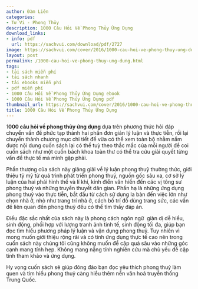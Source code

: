```yaml
---
author: Đàm Liên
categories:
- Tử Vi - Phong Thủy
description: 1000 Câu Hỏi Về Phong Thủy Ứng Dụng
download_links:
- info: pdf
  url: https://sachvui.com/download/pdf/2727
image: https://sachvui.com/cover/2016/1000-cau-hoi-ve-phong-thuy-ung-dung.jpg
layout: post
permalink: /1000-cau-hoi-ve-phong-thuy-ung-dung.html
tags:
- tải sách miễn phí
- tải sách nhanh
- tải ebooks miễn phí
- pdf miễn phí
- 1000 Câu Hỏi Về Phong Thủy Ứng Dụng ebook
- 1000 Câu Hỏi Về Phong Thủy Ứng Dụng pdf
thumbnail_url: https://sachvui.com/cover/2016/1000-cau-hoi-ve-phong-thuy-ung-dung.jpg
title: 1000 Câu Hỏi Về Phong Thủy Ứng Dụng
---
```


 <div class="item-desc text-justify"> <p>1<strong>000 câu hỏi về phong thủy ứng dụng </strong>dựa trên phương thức hỏi đáp chuyển vấn đề phức tạp thành hai phần đơn giản lý luận và thực tiễn, rồi lại chuyển thành chương mục chi tiết để vừa có thể xem toàn bộ nhằm nắm được nội dung cuốn sách lại có thể tuỳ theo thắc mắc của mỗi người để coi cuốn sách như một cuốn bách khoa toàn thư có thể tra cứu giải quyết từng vấn đề thực tế mà mình gặp phải.</p><p>Phần thượng của sách này giảng giải về lý luận phong thuỷ thường thức, giới thiệu tỷ mỷ từ quá trình phát triển phong thuỷ, nguồn gốc sâu xa, cơ sở lý luận của hai phái hình thế và lí khí, kinh điển văn hiến đến các vị tông sư phong thuỷ và những truyền thuyết dân gian. Phần hạ là những ứng dụng phong thuỷ vào thực tiễn, bắt đầu từ cách sử dụng la bàn đến việc lớn như chọn nhà ở, nhỏ như trang trí nhà ở, cách bố trí đồ dùng trang sức, các vấn đề liên quan đến phong thuỷ đều có thể tìm thấy đáp án.</p><p>Điều đặc sắc nhất của sách này là phong cách ngôn ngữ  giản dị dễ hiểu, sinh động, phối hợp với lượng tranh ảnh tinh tế, sinh động tối đa, giúp bạn đọc tìm hiểu phương pháp lý luận và vận dụng phong thuỷ. Tuy nhiên vì mong muốn giới thiệu rộng rãi và có tính ứng dụng thực tế cao nên trong cuốn sách này chúng tôi cũng không muốn đề cập quá sâu vào những góc cạnh mang tính hẹp. Không mang nặng tính nghiên cứu mà chủ yếu đề cập tính tham khảo và ứng dụng.</p><p>Hy vọng cuốn sách sẽ giúp đông đảo bạn đọc yêu thích phong thuỷ làm quen và tìm hiểu phong thuỷ càng hiểu thêm nền văn hoá truyền thống Trung Quốc.</p> </div>